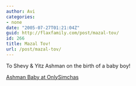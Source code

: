```yaml
---
author: Avi
categories:
- none
date: "2005-07-27T01:21:04Z"
guid: http://flaxfamily.com/post/mazal-tov/
id: 266
title: Mazal Tov!
url: /post/mazal-tov/
---
```

To Shevy & Yitz Ashman on the birth of a baby boy!

[Ashman Baby at OnlySimchas](http://jewrl.com/?ubh)